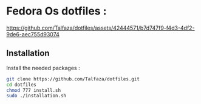 
# Fedora Os dotfiles : 





https://github.com/Talfaza/dotfiles/assets/42444571/b7d747f9-f4d3-4df2-9de6-aec755d93074







## Installation

Install the needed packages :
```bash
git clone https://github.com/Talfaza/dotfiles.git
cd dotfiles
chmod 777 install.sh
sudo ./installation.sh
```
